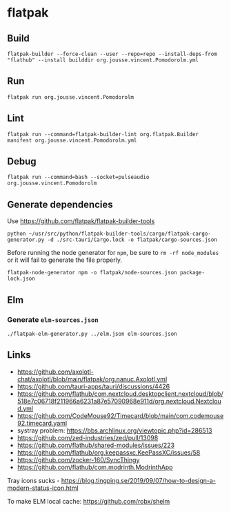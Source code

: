 # flatpak

## Build

    flatpak-builder --force-clean --user --repo=repo --install-deps-from "flathub" --install builddir org.jousse.vincent.Pomodorolm.yml

## Run

    flatpak run org.jousse.vincent.Pomodorolm

## Lint

    flatpak run --command=flatpak-builder-lint org.flatpak.Builder manifest org.jousse.vincent.Pomodorolm.yml

## Debug

    flatpak run --command=bash --socket=pulseaudio org.jousse.vincent.Pomodorolm

## Generate dependencies

Use https://github.com/flatpak/flatpak-builder-tools

    python ~/usr/src/python/flatpak-builder-tools/cargo/flatpak-cargo-generator.py -d ./src-tauri/Cargo.lock -o flatpak/cargo-sources.json

Before running the node generator for `npm`, be sure to `rm -rf node_modules` or it will fail to generate the file properly.

    flatpak-node-generator npm -o flatpak/node-sources.json package-lock.json

## Elm

### Generate `elm-sources.json`

    ./flatpak-elm-generator.py ../elm.json elm-sources.json

## Links

- https://github.com/axolotl-chat/axolotl/blob/main/flatpak/org.nanuc.Axolotl.yml
- https://github.com/tauri-apps/tauri/discussions/4426
- https://github.com/flathub/com.nextcloud.desktopclient.nextcloud/blob/518e7c06718f211966a6231a87e57090968e911d/org.nextcloud.Nextcloud.yml
- https://github.com/CodeMouse92/Timecard/blob/main/com.codemouse92.timecard.yaml
- systray problem: https://bbs.archlinux.org/viewtopic.php?id=286513
- https://github.com/zed-industries/zed/pull/13098
- https://github.com/flathub/shared-modules/issues/223
- https://github.com/flathub/org.keepassxc.KeePassXC/issues/58
- https://github.com/zocker-160/SyncThingy
- https://github.com/flathub/com.modrinth.ModrinthApp

Tray icons sucks - https://blog.tingping.se/2019/09/07/how-to-design-a-modern-status-icon.html

To make ELM local cache: https://github.com/robx/shelm
